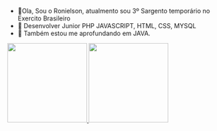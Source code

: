 - 👋Ola, Sou o Ronielson, atualmento sou 3º Sargento temporário no Exercito Brasileiro
- 👀 Desenvolver Junior PHP JAVASCRIPT, HTML, CSS, MYSQL
- 🌱 Também estou me aprofundando em JAVA.

<div align="centro">
  <a href="https://github.com/rafaballerini">
  <img height="180em" src="https://github-readme-stats.vercel.app/api?username=Roni-Braga&show_icons=true&theme=dark&include_all_commits=true&count_private=true"/>
  <img height="180em" src="https://github-readme-stats.vercel.app/api/top-langs/?username=Roni-Braga&layout=compact&langs_count=7&theme=dracula"/>
</div>
<div style="display: inline_block"><br>
  
<!---
Roni-Braga/Roni-Braga is a ✨ special ✨ repository because its `README.md` (this file) appears on your GitHub profile.
You can click the Preview link to take a look at your changes.
--->
